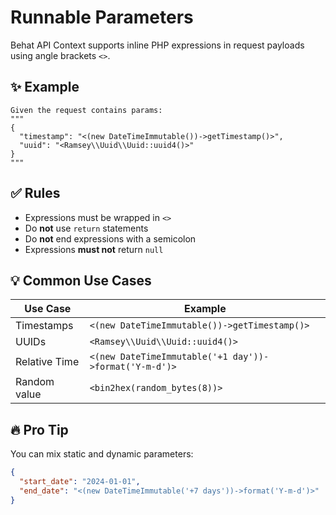 # Runnable Parameters

Behat API Context supports inline PHP expressions in request payloads using angle brackets `<>`.

## ✨ Example

```gherkin
Given the request contains params:
"""
{
  "timestamp": "<(new DateTimeImmutable())->getTimestamp()>",
  "uuid": "<Ramsey\\Uuid\\Uuid::uuid4()>"
}
"""
```

## ✅ Rules

- Expressions must be wrapped in `<>`
- Do **not** use `return` statements
- Do **not** end expressions with a semicolon
- Expressions **must not** return `null`

## 💡 Common Use Cases

| Use Case      | Example                                                |
|---------------|--------------------------------------------------------|
| Timestamps    | `<(new DateTimeImmutable())->getTimestamp()>`          |
| UUIDs         | `<Ramsey\\Uuid\\Uuid::uuid4()>`                        |
| Relative Time | `<(new DateTimeImmutable('+1 day'))->format('Y-m-d')>` |
| Random value  | `<bin2hex(random_bytes(8))>`                           |

## 🔥 Pro Tip

You can mix static and dynamic parameters:

```json
{
  "start_date": "2024-01-01",
  "end_date": "<(new DateTimeImmutable('+7 days'))->format('Y-m-d')>"
}
```
